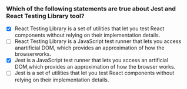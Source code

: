 ### Which of the following statements are true about Jest and React Testing Library tool?

- [x] React Testing Library is a set of utilities that let you test React components without relying on their implementation details.
- [ ] React Testing Library is a JavaScript test runner that lets you access anartificial DOM, which provides an approximation of how the browserworks.
- [x] Jest is a JavaScript test runner that lets you access an artificial DOM,which provides an approximation of how the browser works.
- [ ] Jest is a set of utilities that let you test React components without relying on their implementation details.
